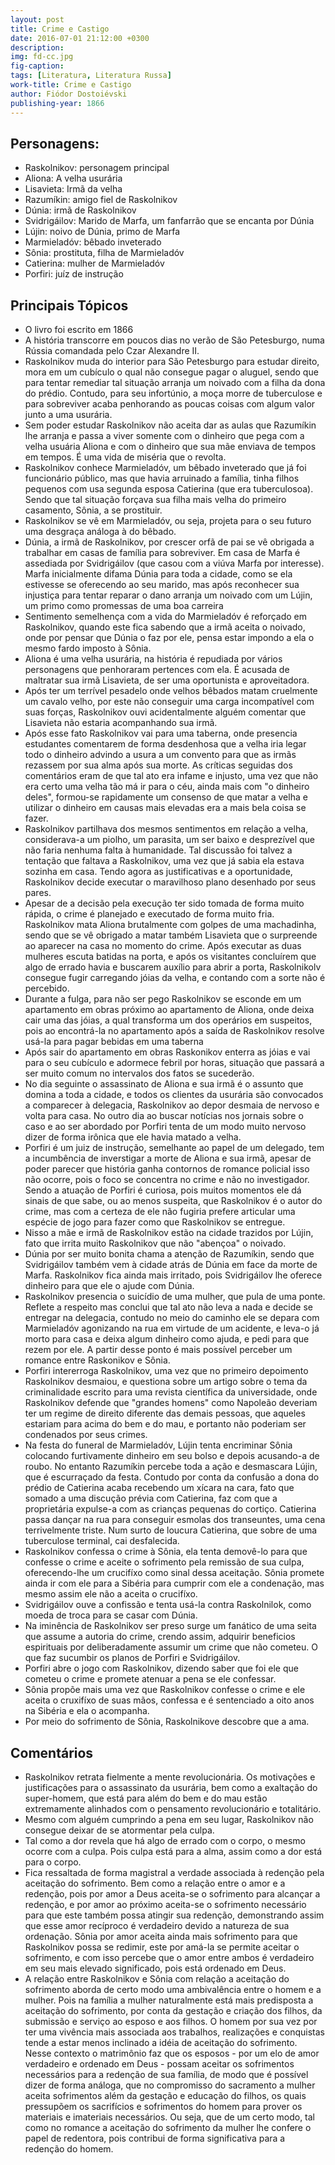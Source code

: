 ```yaml
---
layout: post
title: Crime e Castigo
date: 2016-07-01 21:12:00 +0300
description: 
img: fd-cc.jpg
fig-caption: 
tags: [Literatura, Literatura Russa]
work-title: Crime e Castigo
author: Fiódor Dostoiévski
publishing-year: 1866
---
```

 
## Personagens:
 
* Raskolnikov: personagem principal
* Aliona: A velha usurária
* Lisavieta: Irmã da velha
* Razumíkin: amigo fiel de Raskolnikov
* Dúnia: irmã de Raskolnikov
* Svidrigáilov: Marido de Marfa, um fanfarrão que se encanta por Dúnia
* Lújin: noivo de Dúnia, primo de Marfa
* Marmieladóv: bêbado inveterado
* Sônia: prostituta, filha de Marmieladóv
* Catierina: mulher de Marmieladóv
* Porfiri: juíz de instrução
 
## Principais Tópicos
 
* O livro foi escrito em 1866
* A história transcorre em poucos dias no verão de São Petesburgo, numa Rússia comandada pelo Czar Alexandre II.
* Raskolnikov muda do interior para São Petesburgo para estudar direito, mora em um cubículo o qual não consegue pagar o aluguel, sendo que para tentar remediar tal situação arranja um noivado com a filha da dona do prédio. Contudo, para seu infortúnio, a moça morre de tuberculose e para sobreviver acaba penhorando as poucas coisas com algum valor junto a uma usurária.
* Sem poder estudar Raskolnikov não aceita dar as aulas que Razumíkin lhe arranja e passa a viver somente com o dinheiro que pega com a velha usuária Aliona e com o dinheiro que sua mãe enviava de tempos em tempos. É uma vida de miséria que o revolta.
* Raskolnikov conhece Marmieladóv, um bêbado inveterado que já foi funcionário público, mas que havia arruinado a família, tinha filhos pequenos com usa segunda esposa Catierina (que era tuberculosoa). Sendo que tal situação forçava sua filha mais velha do primeiro casamento, Sônia, a se prostituir.
* Raskolnikov se vê em Marmieladóv, ou seja, projeta para o seu futuro uma desgraça análoga à do bêbado.
* Dúnia, a irmã de Raskolnikov, por crescer orfã de pai se vê obrigada a trabalhar em casas de família para sobreviver. Em casa de Marfa é assediada por Svidrigáilov (que casou com a viúva Marfa por interesse). Marfa inicialmente difama Dúnia para toda a cidade, como se ela estivesse se oferecendo ao seu marido, mas após reconhecer sua injustiça para tentar reparar o dano arranja um noivado com um Lújin, um primo como promessas de uma boa carreira
* Sentimento semelhença com a vida do Marmieladóv é reforçado em Raskolnikov, quando este fica sabendo que a irmã aceita o noivado, onde por pensar que Dúnia o faz por ele, pensa estar impondo a ela o mesmo fardo imposto à Sônia.
* Aliona é uma velha usurária, na história é repudiada por vários personagens que penhoraram pertences com ela. É acusada de maltratar sua irmã Lisavieta, de ser uma oportunista e aproveitadora.
* Após ter um terrível pesadelo onde velhos bêbados matam cruelmente um cavalo velho, por este não conseguir uma carga incompatível com suas forças, Raskolnikov ouvi acidentalmente alguém comentar que Lisavieta não estaria acompanhando sua irmã.
* Após esse fato Raskolnikov vai para uma taberna, onde presencia estudantes comentarem de forma desdenhosa que a velha iria legar todo o dinheiro advindo a usura a um convento para que as irmãs rezassem por sua alma após sua morte. As críticas seguidas dos comentários eram de que tal ato era infame e injusto, uma vez que não era certo uma velha tão má ir para o céu, ainda mais com "o dinheiro deles", formou-se rapidamente um consenso de que matar a velha e utilizar o dinheiro em causas mais elevadas era a mais bela coisa se fazer.
* Raskolnikov partilhava dos mesmos sentimentos em relação a velha, considerava-a um piolho, um parasita, um ser baixo e desprezível que não faria nenhuma falta à humanidade. Tal discussão foi talvez a tentação que faltava a Raskolnikov, uma vez que já sabia ela estava sozinha em casa. Tendo agora as justificativas e a oportunidade, Raskolnikov decide executar o maravilhoso plano desenhado por seus pares.
* Apesar de a decisão pela execução ter sido tomada de forma muito rápida, o crime é planejado e executado de forma muito fria. Raskolnikov mata Aliona brutalmente com golpes de uma machadinha, sendo que se vê obrigado a matar também Lisavieta que o surpreende ao aparecer na casa no momento do crime. Após executar as duas mulheres escuta batidas na porta, e após os visitantes concluírem que algo de errado havia e buscarem auxílio para abrir a porta, Raskolnikolv consegue fugir carregando jóias da velha, e contando com a sorte não é percebido.
* Durante a fulga, para não ser pego Raskolnikov se esconde em um apartamento em obras próximo ao apartamento de Aliona, onde deixa cair uma das jóias, a qual transforma um dos operários em suspeitos, pois ao encontrá-la no apartamento após a saída de Raskolnikov resolve usá-la para pagar bebidas em uma taberna
* Após sair do apartamento em obras Raskonikov enterra as jóias e vai para o seu cubículo e adormece febril por horas, situação que passará a ser muito comum no intervalos dos fatos se sucederão.
* No dia seguinte o assassinato de Aliona e sua irmã é o assunto que domina a toda a cidade, e todos os clientes da usurária são convocados a comparecer à delegacia, Raskolnikov ao depor desmaia de nervoso e volta para casa. No outro dia ao buscar notícias nos jornais sobre o caso e ao ser abordado por Porfiri tenta de um modo muito nervoso dizer de forma irônica que ele havia matado a velha.
* Porfiri é um juiz de instrução, semelhante ao papel de um delegado, tem a incumbência de inverstigar a morte de Aliona e sua irmã, apesar de poder parecer que história ganha contornos de romance policial isso não ocorre, pois o foco se concentra no crime e não no investigador. Sendo a atuação de Porfiri é curiosa, pois muitos momentos ele dá sinais de que sabe, ou ao menos suspeita, que Raskolnikov é o autor do crime, mas com a certeza de ele não fugiria prefere articular uma espécie de jogo para fazer como que Raskolnikov se entregue.
* Nisso a mãe e irmã de Raskolnikov estão na cidade trazidos por Lújin, fato que irrita muito Raskolnikov que não "abençoa" o noivado.
* Dúnia por ser muito bonita chama a atenção de Razumíkin, sendo que Svidrigáilov também vem à cidade atrás de Dúnia em face da morte de Marfa. Raskolnikov fica ainda mais irritado, pois Svidrigáilov lhe oferece dinheiro para que ele o ajude com Dúnia.
* Raskolnikov presencia o suicídio de uma mulher, que pula de uma ponte. Reflete a respeito mas conclui que tal ato não leva a nada e decide se entregar na delegacia, contudo no meio do caminho ele se depara com Marmieladóv agonizando na rua em virtude de um acidente, e leva-o já morto para casa e deixa algum dinheiro como ajuda, e pedi para que rezem por ele. A partir desse ponto é mais possível perceber um romance entre Raskonikov e Sônia.
* Porfiri intererroga Raskolnikov, uma vez que no primeiro depoimento Raskolnikov desmaiou, e questiona sobre um artigo sobre o tema da criminalidade escrito para uma revista científica da universidade, onde Raskolnikov defende que "grandes homens" como Napoleão deveriam ter um regime de direito diferente das demais pessoas, que aqueles estariam para acima do bem e do mau, e portanto não poderiam ser condenados por seus crimes.       
* Na festa do funeral de Marmieladóv, Lújin tenta encriminar Sônia colocando furtivamente dinheiro em seu bolso e depois acusando-a de roubo. No entanto Razumíkin percebe toda a ação e desmascara Lújin, que é escurraçado da festa. Contudo por conta da confusão a dona do prédio de Catierina acaba recebendo um xícara na cara, fato que somado a uma discução prévia com Catierina, faz com que a proprietária expulse-a com as crianças pequenas do cortiço. Catierina passa dançar na rua para conseguir esmolas dos transeuntes, uma cena terrivelmente triste. Num surto de loucura Catierina, que sobre de uma tuberculose terminal, cai desfalecida.
* Raskolnikov confessa o crime à Sônia, ela tenta demovê-lo para que confesse o crime e aceite o sofrimento pela remissão de sua culpa, oferecendo-lhe um crucifíxo como sinal dessa aceitação. Sônia promete ainda ir com ele para a Sibéria para cumprir com ele a condenação, mas mesmo assim ele não a aceita o crucifíxo.
* Svidrigáilov ouve a confissão e tenta usá-la contra Raskolnilok, como moeda de troca para se casar com Dúnia.
* Na iminência de Raskolnikov ser preso surge um fanático de uma seita que assume a autoria do crime, crendo assim, adquirir beneficios espirituais por deliberadamente assumir um crime que não cometeu. O que faz sucumbir os planos de Porfiri e Svidrigáilov. 
* Porfiri abre o jogo com Raskolnikov, dizendo saber que foi ele que cometeu o crime e promete atenuar a pena se ele confessar.
* Sônia propõe mais uma vez que Raskolnikov confesse o crime e ele aceita o cruxifíxo de suas mãos, confessa e é sentenciado a oito anos na Sibéria e ela o acompanha.
* Por meio do sofrimento de Sônia, Raskolnikove descobre que a ama.
 
## Comentários
 
* Raskolnikov retrata fielmente a mente revolucionária. Os motivações e justificações para o assassinato da usurária, bem como a exaltação do super-homem, que está para além do bem e do mau estão extremamente alinhados com o pensamento revolucionário e totalitário.
* Mesmo com alguém cumprindo a pena em seu lugar, Raskolnikov não consegue deixar de se atormentar pela culpa.
* Tal como a dor revela que há algo de errado com o corpo, o mesmo ocorre com a culpa. Pois culpa está para a alma, assim como a dor está para o corpo.
* Fica ressaltada de forma magistral a verdade associada à redenção pela aceitação do sofrimento. Bem como a relação entre o amor e a redenção, pois por amor a Deus aceita-se o sofrimento para alcançar a redenção, e por amor ao próximo aceita-se o sofrimento necessário para que este também possa atingir sua redenção, demonstrando assim que esse amor recíproco é verdadeiro devido a natureza de sua ordenação. Sônia por amor aceita ainda mais sofrimento para que Raskolnikov possa se redimir, este por amá-la se permite aceitar o sofrimento, e com isso percebe que o amor entre ambos é verdadeiro em seu mais elevado significado, pois está ordenado em Deus.
* A relação entre Raskolnikov e Sônia com relação a aceitação do sofrimento aborda de certo modo uma ambivalência entre o homem e a mulher. Pois na família a mulher naturalmente está mais predisposta a aceitação do sofrimento, por conta da gestação e criação dos filhos, da submissão e serviço ao esposo e aos filhos. O homem por sua vez por ter uma vivência mais associada aos trabalhos, realizações e conquistas tende a estar menos inclinado a idéia de aceitação do sofrimento. Nesse contexto o matrimônio faz que os esposos - por um elo de amor verdadeiro e ordenado em Deus - possam aceitar os sofrimentos necessários para a redenção de sua família, de modo que é possível dizer de forma análoga, que no compromisso do sacramento a mulher aceita sofrimentos além da gestação e educação do filhos, os quais pressupõem os sacrifícios e sofrimentos do homem para prover os materiais e imateriais necessários. Ou seja, que de um certo modo, tal como no romance a aceitação do sofrimento da mulher lhe confere o papel de redentora, pois contribui de forma significativa para a redenção do homem.  
